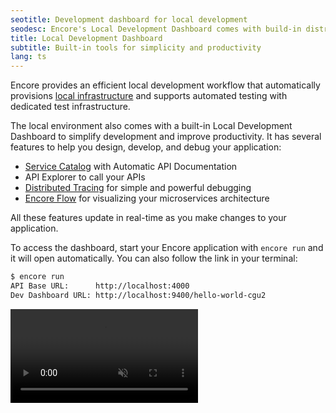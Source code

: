 ```yaml
---
seotitle: Development dashboard for local development
seodesc: Encore's Local Development Dashboard comes with build-in distributed tracing, API docs, and real-time architecture diagrams.
title: Local Development Dashboard
subtitle: Built-in tools for simplicity and productivity
lang: ts
---
```


Encore provides an efficient local development workflow that automatically provisions [local infrastructure](/docs/platform/infrastructure/infra#local-development) and supports automated testing with dedicated test infrastructure.

The local environment also comes with a built-in Local Development Dashboard to simplify development and improve productivity. It has several features to help you design, develop, and debug your application:

* [Service Catalog](/docs/ts/observability/service-catalog) with Automatic API Documentation
* API Explorer to call your APIs
* [Distributed Tracing](/docs/ts/observability/tracing) for simple and powerful debugging
* [Encore Flow](/docs/develop/encore-flow) for visualizing your microservices architecture

All these features update in real-time as you make changes to your application.

To access the dashboard, start your Encore application with `encore run` and it will open automatically. You can also follow the link in your terminal:

```bash
$ encore run
API Base URL:      http://localhost:4000
Dev Dashboard URL: http://localhost:9400/hello-world-cgu2
```
<video autoPlay playsInline loop controls muted className="w-full h-full">
	<source src="/assets/docs/localdashvideo.mp4" className="w-full h-full" type="video/mp4" />
</video>
